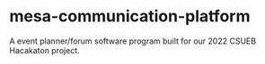 # mesa-communication-platform
A event planner/forum software program built for our 2022 CSUEB Hacakaton project.
